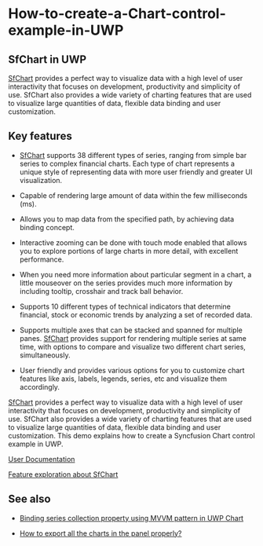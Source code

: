 # How-to-create-a-Chart-control-example-in-UWP

## SfChart in UWP

[SfChart](https://help.syncfusion.com/cr/uwp/Syncfusion.UI.Xaml.Charts.SfChart.html) provides a perfect way to visualize data with a high level of user interactivity that focuses on development, productivity and simplicity of use. SfChart also provides a wide variety of charting features that are used to visualize large quantities of data, flexible data binding and user customization.

## Key features

* [SfChart](https://help.syncfusion.com/cr/uwp/Syncfusion.UI.Xaml.Charts.SfChart.html) supports 38 different types of series, ranging from simple bar series to complex financial charts. Each type of chart represents a unique style of representing data with more user friendly and greater UI visualization.

* Capable of rendering large amount of data within the few milliseconds (ms).

* Allows you to map data from the specified path, by achieving data binding concept.

* Interactive zooming can be done with touch mode enabled that allows you to explore portions of large charts in more detail, with excellent performance.

* When you need more information about particular segment in a chart, a little mouseover on the series provides much more information by including tooltip, crosshair and track ball behavior.

* Supports 10 different types of technical indicators that determine financial, stock or economic trends by analyzing a set of recorded data.

* Supports multiple axes that can be stacked and spanned for multiple panes.
[SfChart](https://help.syncfusion.com/cr/uwp/Syncfusion.UI.Xaml.Charts.SfChart.html) provides support for rendering multiple series at same time, with options to compare and visualize two different chart series, simultaneously.

* User friendly and provides various options for you to customize chart features like axis, labels, legends, series, etc and visualize them accordingly.

[SfChart](https://help.syncfusion.com/cr/uwp/Syncfusion.UI.Xaml.Charts.SfChart.html) provides a perfect way to visualize data with a high level of user interactivity that focuses on development, productivity and simplicity of use. SfChart also provides a wide variety of charting features that are used to visualize large quantities of data, flexible data binding and user customization.
This demo explains how to create a Syncfusion Chart control example in UWP.

[User Documentation](https://help.syncfusion.com/uwp/charts/overview)

[Feature exploration about SfChart](https://www.syncfusion.com/uwp-ui-controls/charts)


## See also

* [Binding series collection property using MVVM pattern in UWP Chart](https://support.syncfusion.com/kb/article/8343/binding-series-collection-property-using-mvvm-pattern-in-uwp-chart)

* [How to export all the charts in the panel properly?](https://support.syncfusion.com/kb/article/6269/how-to-export-all-the-charts-in-the-panel-properly)
